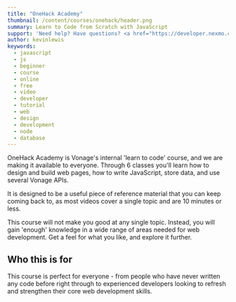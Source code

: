 ```yaml
---
title: "OneHack Academy"
thumbnail: /content/courses/onehack/header.png
summary: Learn to Code from Scratch with JavaScript
support: 'Need help? Have questions? <a href="https://developer.nexmo.com/slack">Join the Vonage Developer Community Slack</a> and use the channel #onehack.'
author: kevinlewis
keywords:
  - javascript
  - js
  - beginner
  - course
  - online
  - free
  - video
  - developer
  - tutorial
  - web
  - design
  - development
  - node
  - database
---
```

OneHack Academy is Vonage's internal 'learn to code' course, and we are making it available to everyone. Through 6 classes you'll learn how to design and build web pages, how to write JavaScript, store data, and use several Vonage APIs.

It is designed to be a useful piece of reference material that you can keep coming back to, as most videos cover a single topic and are 10 minutes or less.

This course will not make you good at any single topic. Instead, you will gain 'enough' knowledge in a wide range of areas needed for web development. Get a feel for what you like, and explore it further.

## Who this is for

This course is perfect for everyone - from people who have never written any code before right through to experienced developers looking to refresh and strengthen their core web development skills.

